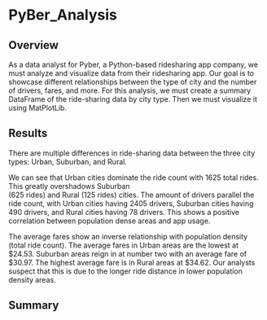 # PyBer_Analysis

## Overview
As a data analyst for Pyber, a Python-based ridesharing app company, we must analyze and visualize data from their ridesharing app. Our goal is to showcase different relationships between the type of city and the number of drivers, fares, and more. For this analysis, we must create a summary DataFrame of the ride-sharing data by city type. Then we must visualize it using MatPlotLib. 

## Results
There are multiple differences in ride-sharing data between the three city types: Urban, Suburban, and Rural. 

We can see that Urban cities dominate the ride count with 1625 total rides. This greatly overshadows Suburban <br>(625 rides) and Rural (125 rides) cities. The amount of drivers parallel the ride count, with Urban cities having 2405 drivers, Suburban cities having 490 drivers, and Rural cities having 78 drivers. This shows a positive correlation between population dense areas and app usage. 

The average fares show an inverse relationship with population density (total ride count). The average fares in Urban areas are the lowest at $24.53. Suburban areas reign in at number two with an average fare of $30.97. The highest average fare is in Rural areas at $34.62. Our analysts suspect that this is due to the longer ride distance in lower population density areas. 

## Summary
